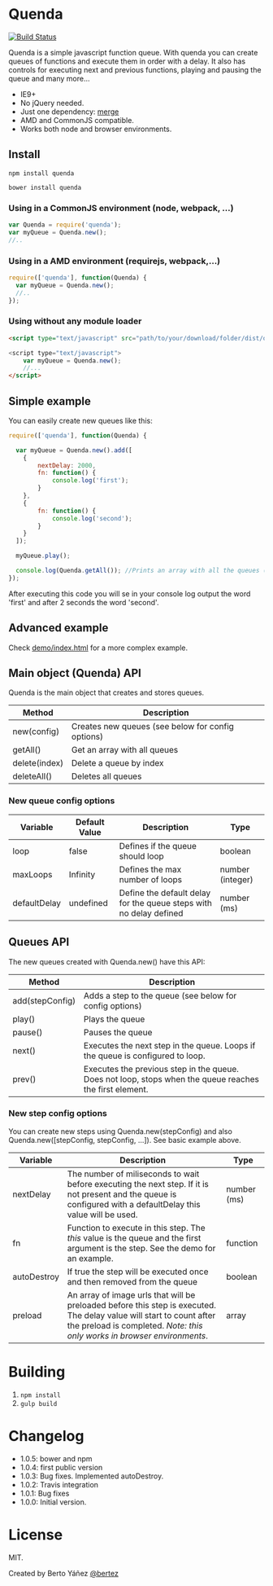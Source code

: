 # Quenda

[![Build Status](https://travis-ci.org/bertez/quenda.svg?branch=master)](https://travis-ci.org/bertez/quenda)

Quenda is a simple javascript function queue. With quenda you can create queues of functions and execute them in order with a delay. It also has controls for executing next and previous functions, playing and pausing the queue and many more...

- IE9+
- No jQuery needed.
- Just one dependency: [merge](https://github.com/yeikos/js.merge)
- AMD and CommonJS compatible.
- Works both node and browser environments.


## Install

```npm install quenda```

```bower install quenda```

### Using in a CommonJS environment (node, webpack, ...)

```js
var Quenda = require('quenda');
var myQueue = Quenda.new();
//..
```

### Using in a AMD environment (requirejs, webpack,...)

```js
require(['quenda'], function(Quenda) {
  var myQueue = Quenda.new();
  //..
});
```

### Using without any module loader

```html
<script type="text/javascript" src="path/to/your/download/folder/dist/quenda.min.js">

<script type="text/javascript">
    var myQueue = Quenda.new();
    //...
</script>

```


## Simple example

You can easily create new queues like this:

```js
require(['quenda'], function(Quenda) {

  var myQueue = Quenda.new().add([
    {
        nextDelay: 2000,
        fn: function() {
            console.log('first');
        }
    },
    {
        fn: function() {
            console.log('second');
        }
    }
  ]);

  myQueue.play();

  console.log(Quenda.getAll()); //Prints an array with all the queues (1 queue in this case)
});
```

After executing this code you will se in your console log output the word 'first' and after 2 seconds the word 'second'.

## Advanced example

Check [demo/index.html](https://github.com/bertez/quenda/blob/master/demo/index.html) for a more complex example.

## Main object (Quenda) API

Quenda is the main object that creates and stores queues.


Method | Description |
---------|---------------|
new(config) | Creates new queues (see below for config options)
getAll() | Get an array with all queues
delete(index) | Delete a queue by index
deleteAll() | Deletes all queues

### New queue config options

Variable | Default Value | Description | Type
---------|---------------|-------------|--------------
loop| false | Defines if the queue should loop | boolean
maxLoops | Infinity | Defines the max number of loops | number (integer)
defaultDelay | undefined | Define the default delay for the queue steps with no delay defined | number (ms)

## Queues API

The new queues created with Quenda.new() have this API:

Method | Description |
---------|---------------|
add(stepConfig) | Adds a step to the queue (see below for config options)
play() | Plays the queue
pause() | Pauses the queue
next() | Executes the next step in the queue. Loops if the queue is configured to loop.
prev() | Executes the previous step in the queue. Does not loop, stops when the queue reaches the first element.

### New step config options

You can create new steps using Quenda.new(stepConfig) and also Quenda.new([stepConfig, stepConfig, ...]). See basic example above.

Variable |  Description | Type
---------|-------------|--------------
nextDelay| The number of miliseconds to wait before executing the next step. If it is not present and the queue is configured with a defaultDelay this value will be used. | number (ms)
fn | Function to execute in this step. The *this* value is the queue and the first argument is the step. See the demo for an example. | function
autoDestroy | If true the step will be executed once and then removed from the queue | boolean
preload | An array of image urls that will be preloaded before this step is executed. The delay value will start to count after the preload is completed. *Note: this only works in browser environments*. | array

# Building

1. ```npm install```
2. ```gulp build```

# Changelog

- 1.0.5: bower and npm
- 1.0.4: first public version
- 1.0.3: Bug fixes. Implemented autoDestroy.
- 1.0.2: Travis integration
- 1.0.1: Bug fixes
- 1.0.0: Initial version.

# License

MIT.

Created by Berto Yáñez [@bertez](https://twitter.com/bertez)